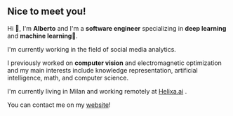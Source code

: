 ## Nice to meet you! 

Hi 👋, I'm **Alberto** and I'm a **software engineer** specializing in **deep learning** and **machine learning**🧠.

I'm currently working in the field of social media analytics.

I previously worked on **computer vision** and electromagnetic optimization and my main interests include knowledge representation, artificial intelligence, math, and computer science.  

I'm currently living in Milan and working remotely at [Helixa.ai](http://helixa.ai) .

You can contact me on my [website](http://raialbe.github.io)!

